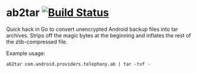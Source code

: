 # ab2tar [![Build Status](https://travis-ci.org/bfritz/ab2tar.svg?branch=master)](https://travis-ci.org/bfritz/ab2tar)

Quick hack in Go to convert unencrypted Android backup files into
tar archives.  Strips off the magic bytes at the beginning and
inflates the rest of the zlib-compressed file.

Example usage:

    ab2tar com.android.providers.telephony.ab | tar -tvf -
